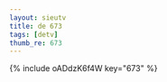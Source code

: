 ```yaml
--- 
layout: sieutv
title: de 673
tags: [detv]
thumb_re: 673
---
```

{% include oADdzK6f4W key="673" %} 
